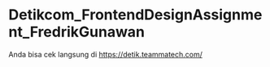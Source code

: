# Detikcom_FrontendDesignAssignment_FredrikGunawan

Anda bisa cek langsung di https://detik.teammatech.com/
